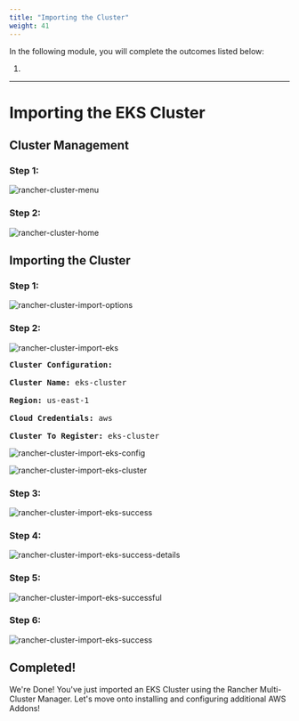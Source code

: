 ```yaml
---
title: "Importing the Cluster"
weight: 41
---
```


In the following module, you will complete the outcomes listed below:

1.

---


# Importing the EKS Cluster

## Cluster Management

### Step 1:

![rancher-cluster-menu](/static/images/content/41-cluster-menu.png)


### Step 2:

![rancher-cluster-home](/static/images/content/41-cluster-home.png)


## Importing the Cluster

### Step 1:

![rancher-cluster-import-options](/static/images/content/41-cluster-import-options.png)


### Step 2:

![rancher-cluster-import-eks](/static/images/content/41-cluster-import-eks.png)

<pre>
<b>Cluster Configuration:</b>

<b>Cluster Name:</b> eks-cluster

<b>Region:</b> us-east-1

<b>Cloud Credentials:</b> aws

<b>Cluster To Register:</b> eks-cluster
</pre>

![rancher-cluster-import-eks-config](/static/images/content/41-cluster-import-eks-config.png)

![rancher-cluster-import-eks-cluster](/static/images/content/41-cluster-import-eks-cluster.png)


### Step 3:

![rancher-cluster-import-eks-success](/static/images/content/41-cluster-import-eks-success.png)


### Step 4:

![rancher-cluster-import-eks-success-details](/static/images/content/41-cluster-import-eks-success-details.png)


### Step 5:

![rancher-cluster-import-eks-successful](/static/images/content/41-cluster-import-eks-successful.png)


### Step 6:

![rancher-cluster-import-eks-success](/static/images/content/41-cluster-import-eks-details.png)

## Completed!

We're Done! You've just imported an EKS Cluster using the Rancher Multi-Cluster Manager. Let's move onto installing and configuring additional AWS Addons!